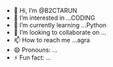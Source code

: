 - 👋 Hi, I’m @B2CTARUN
- 👀 I’m interested in ...CODING
- 🌱 I’m currently learning ...Python
- 💞️ I’m looking to collaborate on ...
- 📫 How to reach me ...agra
- 😄 Pronouns: ...
- ⚡ Fun fact: ...

<!---
B2CTARUN/B2CTARUN is a ✨ special ✨ repository because its `README.md` (this file) appears on your GitHub profile.
You can click the Preview link to take a look at your changes.
--->
